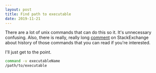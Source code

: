 ```yaml
---
layout: post
title: Find path to executable
date: 2019-11-21
---
```


There are a lot of unix commands that can do this so it. It's
unnecessary confusing. Also, there is really, really long
[comment](https://unix.stackexchange.com/a/85250) on StackExchange about
history of those commands that you can read if you're interested.

I'll just get to the point.

```bash
command -v executableName
/path/to/executable
```
